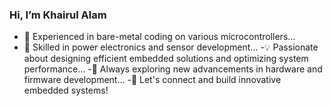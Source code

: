 ### Hi, I’m Khairul Alam
- 👀 Experienced in bare-metal coding on various microcontrollers...
- 🌱 Skilled in power electronics and sensor development...
-💡 Passionate about designing efficient embedded solutions and optimizing system performance...
-📡 Always exploring new advancements in hardware and firmware development...
-🚀 Let's connect and build innovative embedded systems!

<!---
khairulalamdidar/khairulalamdidar is a ✨ special ✨ repository because its `README.md` (this file) appears on your GitHub profile.
You can click the Preview link to take a look at your changes.
--->
